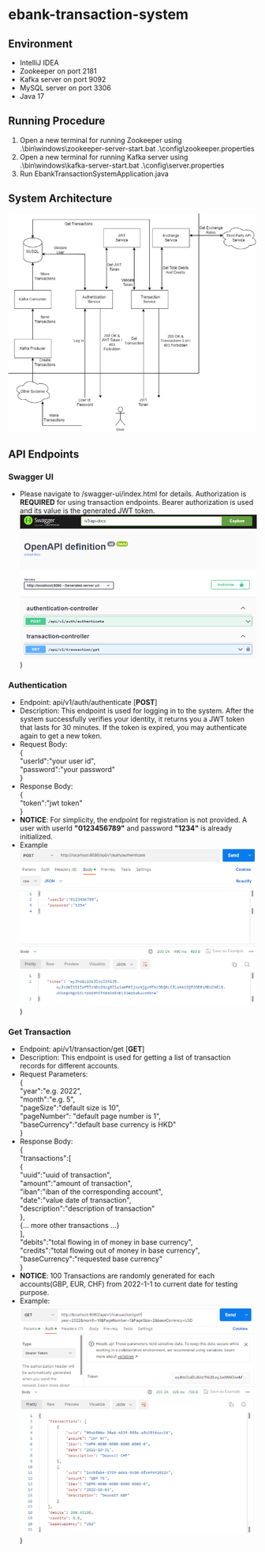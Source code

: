 # ebank-transaction-system  
  
## Environment
- IntelliJ IDEA
- Zookeeper on port 2181
- Kafka server on port 9092
- MySQL server on port 3306
- Java 17

## Running Procedure
1. Open a new terminal for running Zookeeper using .\bin\windows\zookeeper-server-start.bat .\config\zookeeper.properties
2. Open a new terminal for running Kafka server using .\bin\windows\kafka-server-start.bat .\config\server.properties
3. Run EbankTransactionSystemApplication.java

## System Architecture
![alt text](https://github.com/mkliac/ebank-transaction-system/blob/master/ebank_system_architecture.png?raw=true)

## API Endpoints
### Swagger UI
- Please navigate to /swagger-ui/index.html for details. Authorization is **REQUIRED** for using transaction endpoints. Bearer authorization is used and its value is the generated JWT token.   
![alt text](https://github.com/mkliac/ebank-transaction-system/blob/master/swagger_ui_view.png?raw=true))
### Authentication
- Endpoint: api/v1/auth/authenticate [**POST**]
- Description: This endpoint is used for logging in to the system. After the system successfully verifies your identity, it 
returns you a JWT token that lasts for 30 minutes. If the token is expired, you may authenticate again to get a new token.
- Request Body:  
{  
  "userId":"your user id",  
  "password":"your password"  
}
- Response Body:  
{  
"token":"jwt token"  
}
- **NOTICE**: For simplicity, the endpoint for registration is not provided. 
A user with userId **"0123456789"** and password **"1234"** is already initialized.  
- Example  
![alt text](https://github.com/mkliac/ebank-transaction-system/blob/master/authentication_example.png?raw=true))
### Get Transaction
- Endpoint: api/v1/transaction/get [**GET**]
- Description: This endpoint is used for getting a list of transaction records for different accounts.
- Request Parameters:  
{  
"year":"e.g. 2022",   
"month":"e.g. 5",  
"pageSize":"default size is 10",   
"pageNumber": "default page number is 1",   
"baseCurrency":"default base currency is HKD"  
}
- Response Body:  
{  
"transactions":[  
{  
"uuid":"uuid of transaction",  
"amount":"amount of transaction",  
"iban":"iban of the corresponding account",  
"date":"value date of transaction",  
"description":"description of transaction"  
},  
{... more other transactions ...}  
],  
"debits":"total flowing in of money in base currency",  
"credits":"total flowing out of money in base currency",  
"baseCurrency":"requested base currency"  
}
- **NOTICE**: 100 Transactions are randomly generated for each accounts(GBP, EUR, CHF) from 2022-1-1 to current date for
testing purpose. 
- Example:  
![alt text](https://github.com/mkliac/ebank-transaction-system/blob/master/get_transaction_example.png?raw=true))


